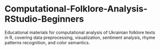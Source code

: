 # Computational-Folklore-Analysis-RStudio-Beginners
Educational materials for computational analysis of Ukrainian folklore texts in R, covering data preprocessing, visualization, sentiment analysis, rhyme patterns recognition, and color semantics.
